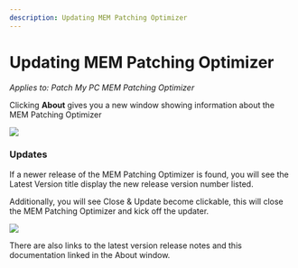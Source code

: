 ```yaml
---
description: Updating MEM Patching Optimizer
---
```


# Updating MEM Patching Optimizer

_Applies to: Patch My PC MEM Patching Optimizer_

Clicking **About** gives you a new window showing information about the MEM Patching Optimizer

![](/_images/Run_Tests_5-(1).png>)

### Updates

If a newer release of the MEM Patching Optimizer is found, you will see the Latest Version title display the new release version number listed.

Additionally, you will see Close & Update become clickable, this will close the MEM Patching Optimizer and kick off the updater.

![](/_images/Update_1-(1).png>)

There are also links to the latest version release notes and this documentation linked in the About window.